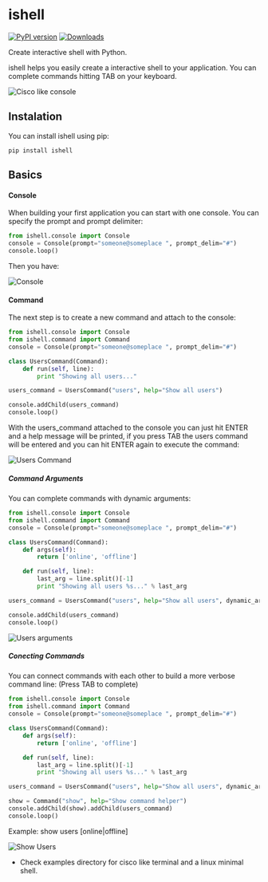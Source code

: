 ishell
===

[![PyPI version](https://badge.fury.io/py/ishell.svg)](http://badge.fury.io/py/ishell)
[![Downloads](https://pypip.in/download/ishell/badge.png)](https://pypi.python.org/pypi/ishell/)

Create interactive shell with Python.

ishell helps you easily create a interactive shell to your application. You can complete commands hitting TAB on your keyboard.

![Cisco like console](http://i.imgur.com/RKzuwDu.png)

Instalation
-----------

You can install ishell using pip:
    
    pip install ishell
    
## Basics

#### Console

When building your first application you can start with one console. You can specify the prompt and prompt delimiter:

```python
from ishell.console import Console
console = Console(prompt="someone@someplace ", prompt_delim="#")
console.loop()
```

Then you have:

![Console](http://i.imgur.com/jebkhlQ.png)

#### Command

The next step is to create a new command and attach to the console:

```python
from ishell.console import Console
from ishell.command import Command
console = Console(prompt="someone@someplace ", prompt_delim="#")

class UsersCommand(Command):
    def run(self, line):
        print "Showing all users..."

users_command = UsersCommand("users", help="Show all users")

console.addChild(users_command)
console.loop()
```

With the users_command attached to the console you can just hit ENTER and a help message will be printed, if you press TAB the users command will be entered and you can hit ENTER again to execute the command:

![Users Command](http://i.imgur.com/opZZt1J.png)

##### Command Arguments

You can complete commands with dynamic arguments:

```python
from ishell.console import Console
from ishell.command import Command
console = Console(prompt="someone@someplace ", prompt_delim="#")

class UsersCommand(Command):
    def args(self):
        return ['online', 'offline']

    def run(self, line):
        last_arg = line.split()[-1]
        print "Showing all users %s..." % last_arg

users_command = UsersCommand("users", help="Show all users", dynamic_args=True)

console.addChild(users_command)
console.loop()
```

![Users arguments](http://i.imgur.com/YmoENgG.png)


##### Conecting Commands

You can connect commands with each other to build a more verbose command line: (Press TAB to complete)

```python
from ishell.console import Console
from ishell.command import Command
console = Console(prompt="someone@someplace ", prompt_delim="#")

class UsersCommand(Command):
    def args(self):
        return ['online', 'offline']

    def run(self, line):
        last_arg = line.split()[-1]
        print "Showing all users %s..." % last_arg

users_command = UsersCommand("users", help="Show all users", dynamic_args=True)

show = Command("show", help="Show command helper")
console.addChild(show).addChild(users_command)
console.loop()
```

Example: show users [online|offline]

![Show Users](http://i.imgur.com/zkXHCVE.png)

- Check examples directory for cisco like terminal and a linux minimal shell.

